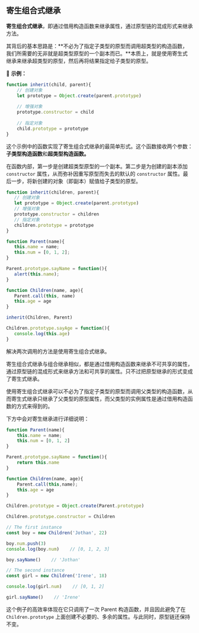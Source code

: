 ## 寄生组合式继承

**寄生组合式继承**，即通过借用构造函数来继承属性，通过原型链的混成形式来继承方法。

其背后的基本思路是：**不必为了指定子类型的原型而调用超类型的构造函数，我们所需要的无非就是超类型原型的一个副本而已。**本质上，就是使用寄生式继承来继承超类型的原型，然后再将结果指定给子类型的原型。 

🌰 **示例：**

```js
function inherit(child, parent){
    // 创建对象
	let prototype = Object.create(parent.prototype)
    
    // 增强对象
	prototype.constructor = child
    
    // 指定对象
	child.prototype = prototype
}
```

这个示例中的函数实现了寄生组合式继承的最简单形式。这个函数接收两个参数：**子类型构造函数**和**超类型构造函数。**

在函数内部，第一步是创建超类型原型的一个副本。第二步是为创建的副本添加 `constructor` 属性，从而弥补因重写原型而失去的默认的 `constructor` 属性。最后一步，将新创建的对象（即副本）赋值给子类型的原型。

 ```js
function inherit(children, parent){
    // 创建对象
	let prototype = Object.create(parent.prototype)
    // 增强对象
	prototype.constructor = children
    // 指定对象
	children.prototype = prototype
}

function Parent(name){
	this.name = name;
	this.num = [0, 1, 2];
}

Parent.prototype.sayName = function(){
	alert(this.name);
}

function Children(name, age){
	Parent.call(this, name)
	this.age = age
}

inherit(Children, Parent)

Children.prototype.sayAge = function(){
    console.log(this.age)
}
 ```

解决两次调用的方法是使用寄生组合式继承。

寄生组合式继承与组合继承相似，都是通过借用构造函数来继承不可共享的属性，通过原型链的混成形式来继承方法和可共享的属性。只不过把原型继承的形式变成了寄生式继承。

使用寄生组合式继承可以不必为了指定子类型的原型而调用父类型的构造函数，从而寄生式继承只继承了父类型的原型属性，而父类型的实例属性是通过借用构造函数的方式来得到的。

下方中会对寄生继承进行详细说明：

```js
function Parent(name){
    this.name = name;
    this.num = [0, 1, 2]
}

Parent.prototype.sayName = function(){
    return this.name
}

function Children(name, age){
    Parent.call(this,name);
    this.age = age
}

Children.prototype = Object.create(Parent.prototype)

Children.prototype.constructor = Children

// The first instance
const boy = new Children('Jothan', 22)

boy.num.push(3)
console.log(boy.num)    // [0, 1, 2, 3]

boy.sayName()    // 'Jothan'

// The second instance
const girl = new Children('Irene', 18)

console.log(girl.num)    // [0, 1, 2]

girl.sayName()    // 'Irene'
```

这个例子的高效率体现在它只调用了一次 Parent 构造函数，并且因此避免了在 `Children.prototype` 上面创建不必要的、多余的属性。与此同时，原型链还保持不变。
